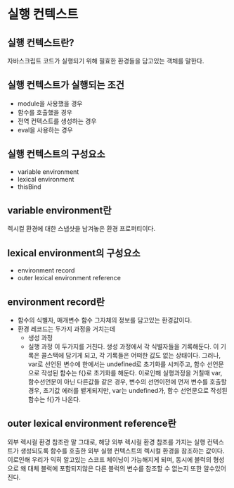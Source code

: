 # 실행 컨텍스트

## 실행 컨텍스트란?

자바스크립트 코드가 실행되기 위해 필효한 환경들을 담고있는 객체를 말한다.

## 실행 컨텍스트가 실행되는 조건
- module을 사용했을 경우
- 함수를 호출했을 경우
- 전역 컨텍스트를 생성하는 경우
- eval을 사용하는 경우

## 실행 컨텍스트의 구성요소
- variable environment
- lexical environment
- thisBind

## variable environment란
렉시컬 환경에 대한 스냅샷을 남겨놓은 환경 프로퍼티이다.

## lexical environment의 구성요소
- environment record
- outer lexical environment reference

## environment record란
- 함수의 식별자, 매개변수 함수 그자체의 정보를 담고있는 환경값이다.
- 환경 레코드는 두가지 과정을 거치는데
  - 생성 과정
  - 실행 과정
  이 두가지를 거친다.
  생성 과정에서 각 식별자들을 기록해둔다. 이 기록은 콜스택에 담기게 되고, 각 기록들은 어떠한 값도 없는 상태이다.
  그러나, var로 선언된 변수에 한에서는 undefined로 초기화를 시켜주고, 함수 선언문으로 작성된 함수는 f{}로 초기화를 해둔다.
  이로인해 실행과정을 거칠때 var, 함수선언문이 아닌 다른값들 같은 경우, 변수의 선언이전에 먼저 변수를 호출할 경우, 초기값 에러를 뱉게되지만,
  var는 undefined가, 함수 선언문으로 작성된 함수는 f{}가 나온다.

## outer lexical environment reference란
외부 렉시컬 환경 참조란 말 그대로, 해당 외부 렉시컬 환경 참조를 가지는 실행 컨텍스트가 생성되도록 함수를 호출한 외부 실행 컨텍스트의 렉시컬 환경을 참조하는 값이다. 
이로인해 우리가 익히 알고있는 스코프 체이닝이 가능해지게 되며, 동시에 블럭의 형성으로 왜 대체 블럭에 포함되지않은 다른 블럭의 변수를 참조할 수 없는지 또한 알수있어진다.